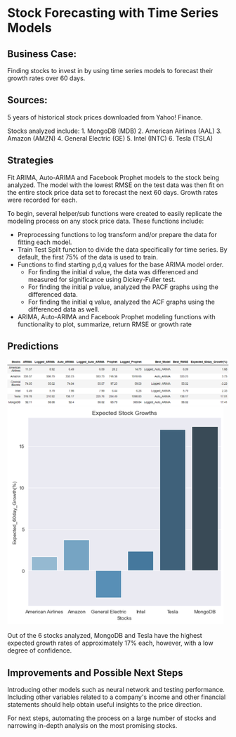 # Stock Forecasting with Time Series Models


## Business Case:

Finding stocks to invest in by using time series models to forecast their growth rates over 60 days.


## Sources:

5 years of historical stock prices downloaded from Yahoo! Finance.

Stocks analyzed include:
    1. MongoDB (MDB)
    2. American Airlines (AAL)
    3. Amazon (AMZN)
    4. General Electric (GE)
    5. Intel (INTC)
    6. Tesla (TSLA)
    

## Strategies

Fit ARIMA, Auto-ARIMA and Facebook Prophet models to the stock being analyzed.  The model with the lowest RMSE on the test data was
then fit on the entire stock price data set to forecast the next 60 days. Growth rates were recorded for each.

To begin, several helper/sub functions were created to easily replicate the modeling process on any stock price data.
These functions include:
* Preprocessing functions to log transform and/or prepare the data for fitting each model.
* Train Test Split function to divide the data specifically for time series. By default, the first 75% of the data is used to train.
* Functions to find starting p,d,q values for the base ARIMA model order.  
    - For finding the initial d value, the data was differenced and measured for significance using Dickey-Fuller test.
    - For finding the initial p value, analyzed the PACF graphs using the differenced data.
    - For finding the initial q value, analyzed the ACF graphs using the differenced data as well.
* ARIMA, Auto-ARIMA and Facebook Prophet modeling functions with functionality to plot, summarize, return RMSE or growth rate


    
## Predictions

![](https://github.com/NelGen/NG-Stock-Forecasting-Project/blob/main/Images/Table.PNG)
![](https://github.com/NelGen/NG-Stock-Forecasting-Project/blob/main/Images/Barplot.PNG)

Out of the 6 stocks analyzed, MongoDB and Tesla have the highest expected growth rates of approximately 17% each, however,
with a low degree of confidence.

## Improvements and Possible Next Steps

Introducing other models such as neural network and testing performance.  Including other variables related to a company's income and other financial statements should help obtain useful insights to the price direction.

For next steps, automating the process on a large number of stocks and narrowing in-depth analysis on the most promising stocks.
